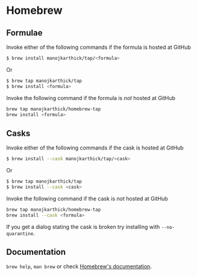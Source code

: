 # Homebrew

## Formulae
Invoke either of the following commands if the formula is hosted at GitHub

```sh
$ brew install manojkarthick/tap/<formula>
```

Or

```sh
$ brew tap manojkarthick/tap
$ brew install <formula>
```

Invoke the following command if the formula is *not* hosted at GitHub

```sh
brew tap manojkarthick/homebrew-tap 
brew install <formula>
```

## Casks
Invoke either of the following commands if the cask is hosted at GitHub

```sh
$ brew install --cask manojkarthick/tap/<cask>
```

Or

```sh
$ brew tap manojkarthick/tap
$ brew install --cask <cask>
```

Invoke the following command if the cask is *not* hosted at GitHub

```sh
brew tap manojkarthick/homebrew-tap 
brew install --cask <formula>
```

If you get a dialog stating the cask is broken try installing with `--no-quarantine`.

## Documentation
`brew help`, `man brew` or check [Homebrew's documentation](https://docs.brew.sh).
